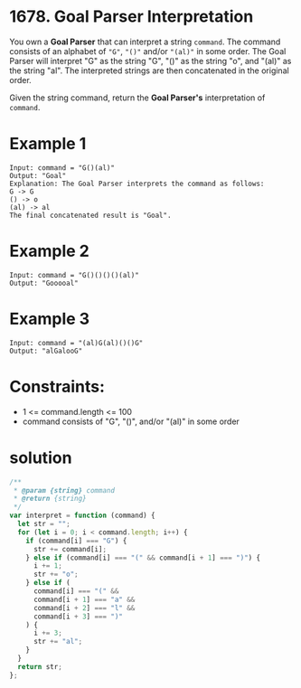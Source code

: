# 1678. Goal Parser Interpretation

You own a **Goal Parser** that can interpret a string `command`. The command consists of an alphabet of `"G"`, `"()"` and/or `"(al)"` in some order. The Goal Parser will interpret "G" as the string "G", "()" as the string "o", and "(al)" as the string "al". The interpreted strings are then concatenated in the original order.

Given the string command, return the **Goal Parser's** interpretation of `command`.

# Example 1

```
Input: command = "G()(al)"
Output: "Goal"
Explanation: The Goal Parser interprets the command as follows:
G -> G
() -> o
(al) -> al
The final concatenated result is "Goal".
```

# Example 2

```
Input: command = "G()()()()(al)"
Output: "Gooooal"
```

# Example 3

```
Input: command = "(al)G(al)()()G"
Output: "alGalooG"
```

# Constraints:

- 1 <= command.length <= 100
- command consists of "G", "()", and/or "(al)" in some order

# solution

```js
/**
 * @param {string} command
 * @return {string}
 */
var interpret = function (command) {
  let str = "";
  for (let i = 0; i < command.length; i++) {
    if (command[i] === "G") {
      str += command[i];
    } else if (command[i] === "(" && command[i + 1] === ")") {
      i += 1;
      str += "o";
    } else if (
      command[i] === "(" &&
      command[i + 1] === "a" &&
      command[i + 2] === "l" &&
      command[i + 3] === ")"
    ) {
      i += 3;
      str += "al";
    }
  }
  return str;
};
```
